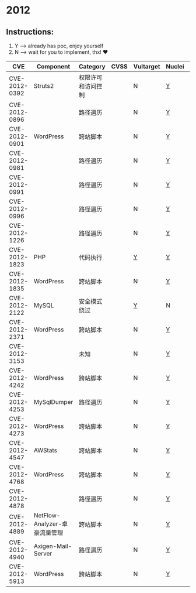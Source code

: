 # 2012

## Instructions:

1. Y --> already has poc, enjoy yourself
2. N --> wait for you to implement, thx! :heart:

| CVE | Component | Category | CVSS | Vultarget | Nuclei | Xray | pocsuite2 | pocsuite3 | goby | others |
|-----|-----------|----------|------|-----------|--------|------|-----------|-----------|------|--------|
| CVE-2012-0392 | Struts2 | 权限许可和访问控制 |  | N | [Y](CVE-2012-0392/poc/nuclei/) | N | N | N | N | [Y](CVE-2012-0392/poc/others/) |
| CVE-2012-0896 |  | 路径遍历 |  | N | [Y](CVE-2012-0896/poc/nuclei/) | N | N | N | N | [Y](CVE-2012-0896/poc/others/) |
| CVE-2012-0901 | WordPress | 跨站脚本 |  | N | [Y](CVE-2012-0901/poc/nuclei/) | N | N | N | N | [Y](CVE-2012-0901/poc/others/) |
| CVE-2012-0981 |  | 路径遍历 |  | N | [Y](CVE-2012-0981/poc/nuclei/) | N | N | N | N | [Y](CVE-2012-0981/poc/others/) |
| CVE-2012-0991 |  | 路径遍历 |  | N | [Y](CVE-2012-0991/poc/nuclei/) | N | N | N | N | [Y](CVE-2012-0991/poc/others/) |
| CVE-2012-0996 |  | 路径遍历 |  | N | [Y](CVE-2012-0996/poc/nuclei/) | N | N | N | N | [Y](CVE-2012-0996/poc/others/) |
| CVE-2012-1226 |  | 路径遍历 |  | N | [Y](CVE-2012-1226/poc/nuclei/) | N | N | N | N | [Y](CVE-2012-1226/poc/others/) |
| CVE-2012-1823 | PHP | 代码执行 |  | [Y](CVE-2012-1823/vultarget/) | [Y](CVE-2012-1823/poc/nuclei/) | [Y](CVE-2012-1823/poc/xray/) | N | N | N | [Y](CVE-2012-1823/poc/others/) |
| CVE-2012-1835 | WordPress | 跨站脚本 |  | N | [Y](CVE-2012-1835/poc/nuclei/) | N | N | N | N | [Y](CVE-2012-1835/poc/others/) |
| CVE-2012-2122 | MySQL | 安全模式绕过 |  | [Y](CVE-2012-2122/vultarget/) | N | N | N | N | N | [Y](CVE-2012-2122/poc/others/) |
| CVE-2012-2371 | WordPress | 跨站脚本 |  | N | [Y](CVE-2012-2371/poc/nuclei/) | N | N | N | N | [Y](CVE-2012-2371/poc/others/) |
| CVE-2012-3153 |  | 未知 |  | N | [Y](CVE-2012-3153/poc/nuclei/) | N | N | N | N | [Y](CVE-2012-3153/poc/others/) |
| CVE-2012-4242 | WordPress | 跨站脚本 |  | N | [Y](CVE-2012-4242/poc/nuclei/) | N | N | N | N | [Y](CVE-2012-4242/poc/others/) |
| CVE-2012-4253 | MySqlDumper | 路径遍历 |  | N | [Y](CVE-2012-4253/poc/nuclei/) | N | N | N | N | [Y](CVE-2012-4253/poc/others/) |
| CVE-2012-4273 | WordPress | 跨站脚本 |  | N | [Y](CVE-2012-4273/poc/nuclei/) | N | N | N | N | N |
| CVE-2012-4547 | AWStats | 跨站脚本 |  | N | [Y](CVE-2012-4547/poc/nuclei/) | N | N | N | N | N |
| CVE-2012-4768 | WordPress | 跨站脚本 |  | N | [Y](CVE-2012-4768/poc/nuclei/) | N | N | N | N | [Y](CVE-2012-4768/poc/others/) |
| CVE-2012-4878 |  | 路径遍历 |  | N | [Y](CVE-2012-4878/poc/nuclei/) | N | N | N | N | [Y](CVE-2012-4878/poc/others/) |
| CVE-2012-4889 | NetFlow-Analyzer-卓豪流量管理 | 跨站脚本 |  | N | [Y](CVE-2012-4889/poc/nuclei/) | N | N | N | N | [Y](CVE-2012-4889/poc/others/) |
| CVE-2012-4940 | Axigen-Mail-Server | 路径遍历 |  | N | [Y](CVE-2012-4940/poc/nuclei/) | N | N | N | N | [Y](CVE-2012-4940/poc/others/) |
| CVE-2012-5913 | WordPress | 跨站脚本 |  | N | [Y](CVE-2012-5913/poc/nuclei/) | N | N | N | N | [Y](CVE-2012-5913/poc/others/) |
